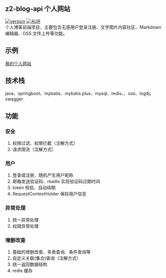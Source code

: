 ## z2-blog-api 个人网站
[![version](https://img.shields.io/badge/-v1.0-f15642)](https://github.com/z2devil/z2-blog-web/) [![AUR](https://img.shields.io/badge/license-Apache%20License%202.0-blue.svg)](https://github.com/z2devil/z2-blog-web/blob/main/LICENSE)
</br>个人博客前端项目，主要包含无感用户登录注册、文字图片内容社区、Markdown 编辑器、OSS 文件上传等功能。

## 示例
[我的个人网站](https://z2devil.cn?_blank)

## 技术栈
java、springboot、mybatis、mybatis plus、mysql、redis、、oss、log4j、swagger

## 功能

### 安全
1. 权限过滤、权限拦截（注解方式）
2. 请求限流（注解方式）

### 用户
1. 登录或注册、随机产生用户昵称
2. 邮箱发送验证码、readis 实现验证码过期时间
3. token 校验、自动续期
4. RequestContextHolder 保存用户信息

### 异常处理
1. 统一异常处理
2. 权限异常处理

### 增删改查
1. 基础的增删改查、多表查询、条件查询等
2. 自定义关联(集合)查询（注解方式）
3. 统一返回数据结构
4. redis 缓存

